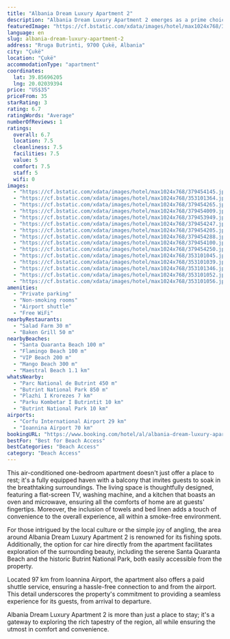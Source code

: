 ```yaml
---
title: "Albania Dream Luxury Apartment 2"
description: "Albania Dream Luxury Apartment 2 emerges as a prime choice for travelers seeking a blend of comfort and convenience, complemented by stunning sea views."
featuredImage: "https://cf.bstatic.com/xdata/images/hotel/max1024x768/379454145.jpg?k=9ea47d4c0b608498c3aa7f2eee4acf28f3e94f5f1311b8a54df3a009e12a968b&o=&hp=1"
language: en
slug: albania-dream-luxury-apartment-2
address: "Rruga Butrinti, 9700 Çukë, Albania"
city: "Çukë"
location: "Çukë"
accommodationType: "apartment"
coordinates:
  lat: 39.85696205
  lng: 20.02039394
price: "US$35"
priceFrom: 35
starRating: 3
rating: 6.7
ratingWords: "Average"
numberOfReviews: 1
ratings:
  overall: 6.7
  location: 7.5
  cleanliness: 7.5
  facilities: 7.5
  value: 5
  comfort: 7.5
  staff: 5
  wifi: 0
images:
  - "https://cf.bstatic.com/xdata/images/hotel/max1024x768/379454145.jpg?k=9ea47d4c0b608498c3aa7f2eee4acf28f3e94f5f1311b8a54df3a009e12a968b&o=&hp=1"
  - "https://cf.bstatic.com/xdata/images/hotel/max1024x768/353101364.jpg?k=a4b4058966f97a24d7f2eaa81c8a7085a664dde9bf3dda8b636418b38d71f1d0&o=&hp=1"
  - "https://cf.bstatic.com/xdata/images/hotel/max1024x768/379454265.jpg?k=87bdbb4638b20fa7e87785ae3e2075c646648e3deec1f73f629b0d331625c665&o=&hp=1"
  - "https://cf.bstatic.com/xdata/images/hotel/max1024x768/379454009.jpg?k=62a65a159be0daf5a2147f72fe2b154003b7e070d5c9e76f7f406d9c5064e2cc&o=&hp=1"
  - "https://cf.bstatic.com/xdata/images/hotel/max1024x768/379453949.jpg?k=df0198d5e2562bc61208fd62b583533333b5e41ed549e0382e0b9378dcc041fa&o=&hp=1"
  - "https://cf.bstatic.com/xdata/images/hotel/max1024x768/379454247.jpg?k=889e4002a0b50e515e12a856bfa4f93852e37032e9e5ba302a508f12655ec991&o=&hp=1"
  - "https://cf.bstatic.com/xdata/images/hotel/max1024x768/379454205.jpg?k=06a55595764ba09fe1b7264a618e164bc65a32e65e31dbe9269f1127069f10f3&o=&hp=1"
  - "https://cf.bstatic.com/xdata/images/hotel/max1024x768/379454288.jpg?k=ef65738e9f6beef9ba68cf996cf1eb80baa08381611a1f2b72157fc1b62cb457&o=&hp=1"
  - "https://cf.bstatic.com/xdata/images/hotel/max1024x768/379454100.jpg?k=57e79109c108f26d77a1747f15600cda6f9a2976119e26e24a054bf8d73f2490&o=&hp=1"
  - "https://cf.bstatic.com/xdata/images/hotel/max1024x768/379454250.jpg?k=9be8497779176c9de02660b6527813cfe047f63697500954624355d0d5f2749e&o=&hp=1"
  - "https://cf.bstatic.com/xdata/images/hotel/max1024x768/353101045.jpg?k=f0fa7ad7bf0a2ca07e710f78ee907f7290503da1cacff3fd20b9ff2a9d381220&o=&hp=1"
  - "https://cf.bstatic.com/xdata/images/hotel/max1024x768/353101039.jpg?k=cc63737c05e99a7e15b4aeb30a5bbf2e293faad91059b8e0a83021e5b8faa886&o=&hp=1"
  - "https://cf.bstatic.com/xdata/images/hotel/max1024x768/353101346.jpg?k=cea8b8454d61a5c45eb2a6a93e9782ecb08b800e13a90c587dd703af9a002dac&o=&hp=1"
  - "https://cf.bstatic.com/xdata/images/hotel/max1024x768/353101052.jpg?k=40fb168aa7ef97b96f5292ef76cce173e3c80d6e193266aaeaf2941135dc8747&o=&hp=1"
  - "https://cf.bstatic.com/xdata/images/hotel/max1024x768/353101056.jpg?k=eb48040625d2407fee8fcc050c26fe02df88e85e4ecf434902736436daa0d2bc&o=&hp=1"
amenities:
  - "Private parking"
  - "Non-smoking rooms"
  - "Airport shuttle"
  - "Free WiFi"
nearbyRestaurants:
  - "Salad Farm 30 m"
  - "Baken Grill 50 m"
nearbyBeaches:
  - "Santa Quaranta Beach 100 m"
  - "Flamingo Beach 100 m"
  - "VIP Beach 200 m"
  - "Mango Beach 300 m"
  - "Maestral Beach 1.1 km"
whatsNearby:
  - "Parc National de Butrint 450 m"
  - "Butrint National Park 850 m"
  - "Plazhi I Krorezes 7 km"
  - "Parku Kombetar I Butrintit 10 km"
  - "Butrint National Park 10 km"
airports:
  - "Corfu International Airport 29 km"
  - "Ioannina Airport 70 km"
bookingURL: "https://www.booking.com/hotel/al/albania-dream-luxury-apartment-2.en-gb.html?aid=8035640"
bestFor: "Best for Beach Access"
bestCategories: "Beach Access"
category: "Beach Access"
---
```


This air-conditioned one-bedroom apartment doesn't just offer a place to rest; it's a fully equipped haven with a balcony that invites guests to soak in the breathtaking surroundings. The living space is thoughtfully designed, featuring a flat-screen TV, washing machine, and a kitchen that boasts an oven and microwave, ensuring all the comforts of home are at guests' fingertips. Moreover, the inclusion of towels and bed linen adds a touch of convenience to the overall experience, all within a smoke-free environment.

For those intrigued by the local culture or the simple joy of angling, the area around Albania Dream Luxury Apartment 2 is renowned for its fishing spots. Additionally, the option for car hire directly from the apartment facilitates exploration of the surrounding beauty, including the serene Santa Quaranta Beach and the historic Butrint National Park, both easily accessible from the property.

Located 97 km from Ioannina Airport, the apartment also offers a paid shuttle service, ensuring a hassle-free connection to and from the airport. This detail underscores the property's commitment to providing a seamless experience for its guests, from arrival to departure.

Albania Dream Luxury Apartment 2 is more than just a place to stay; it's a gateway to exploring the rich tapestry of the region, all while ensuring the utmost in comfort and convenience.